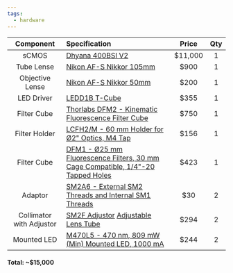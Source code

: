 ```yaml
---
tags:
  - hardware
---
```


|        Component         | Specification                                                                                                                                                                     |  Price  | Qty |
| :----------------------: | :-------------------------------------------------------------------------------------------------------------------------------------------------------------------------------- | :-----: | :-: |
|          sCMOS           | [Dhyana 400BSI V2](https://www.tucsen.com/Home/Product/parameter/dataid/20/id/27.html)                                                                                            | $11,000 |  1  |
|        Tube Lense        | [Nikon AF-S Nikkor 105mm](https://www.photonstophotos.net/GeneralTopics/Lenses/OpticalBench/OpticalBench.htm#Data/WO2019-116563_Example03P.txt,figureOpacity=0.25,AxisO,OffAxis)  |  $900   |  1  |
|     Objective Lense      | [Nikon AF-S Nikkor 50mm](https://www.photonstophotos.net/GeneralTopics/Lenses/OpticalBench/OpticalBench.htm#Data/JP2015-041003_Example01MLP.txt,figureOpacity=0.25,AxisO,OffAxis) |  $200   |  1  |
|        LED Driver        | [LEDD1B T-Cube](https://www.thorlabs.com/newgrouppage9.cfm?objectgroup_id=2616&pn=LEDD1B)                                                                                         |  $355   |  1  |
|       Filter Cube        | [Thorlabs DFM2 - Kinematic Fluorescence Filter Cube](https://www.thorlabs.com/thorproduct.cfm?partnumber=DFM2)                                                                    |  $750   |  1  |
|      Filter Holder       | [LCFH2/M - 60 mm Holder for Ø2" Optics, M4 Tap](https://www.thorlabs.com/thorproduct.cfm?partnumber=LCFH2/M)                                                                      |  $156   |  1  |
|       Filter Cube        | [DFM1 - Ø25 mm Fluorescence Filters, 30 mm Cage Compatible, 1/4"-20 Tapped Holes](https://www.thorlabs.com/thorproduct.cfm?partnumber=DFM1)                                       |  $423   |  1  |
|         Adaptor          | [SM2A6 - External SM2 Threads and Internal SM1 Threads](https://www.thorlabs.com/thorproduct.cfm?partnumber=SM2A6)                                                                |   $30   |  2  |
| Collimator with Adjustor | [SM2F Adjustor](https://www.thorlabs.com/thorproduct.cfm?partnumber=SM2F) [Adjustable Lens Tube](https://www.thorlabs.com/thorproduct.cfm?partnumber=SM2V15)                      |  $294   |  2  |
|       Mounted LED        | [M470L5 - 470 nm, 809 mW (Min) Mounted LED, 1000 mA](https://www.thorlabs.com/thorproduct.cfm?partnumber=M470L5)                                                                  |  $244   |  2  |

#### Total: ~$15,000